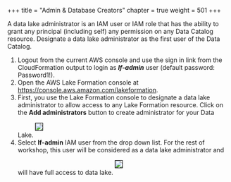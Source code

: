 +++
title = "Admin & Database Creators"
chapter = true
weight = 501
+++


<div style="text-align: left">
    A data lake administrator is an IAM user or IAM role that has the ability to grant any principal (including self) any permission on any Data Catalog resource. Designate a data lake administrator as the first user of the Data Catalog.
    <ol>
        <li>Logout from the current AWS console and use the sign in link from the CloudFormation output to login as <b><i>lf-admin</i></b> user (default password: Password1!).</li>
        <li>Open the AWS Lake Formation console at <a
                href="https://console.aws.amazon.com/lakeformation/home?region=us-east-1">https://console.aws.amazon.com/lakeformation</a>.</li>
        <li>First, you use the Lake Formation console to designate a data lake administrator to allow access to any Lake
            Formation resource. Click on the <b>Add administrators</b> button to create administrator for your Data
            Lake.
            <img src="/images/welcometolf.png" style="margin:15px 0px; border:1px solid black"/></li>
        <li>Select <b>lf-admin</b> IAM user from the drop down list. For the rest of workshop, this user will be considered as a data lake administrator and will have full access to data lake.
            <img src="/images/datalakeadmin.png" style="margin:15px 0px; border:1px solid black"/></li>
    </ol>
</div>